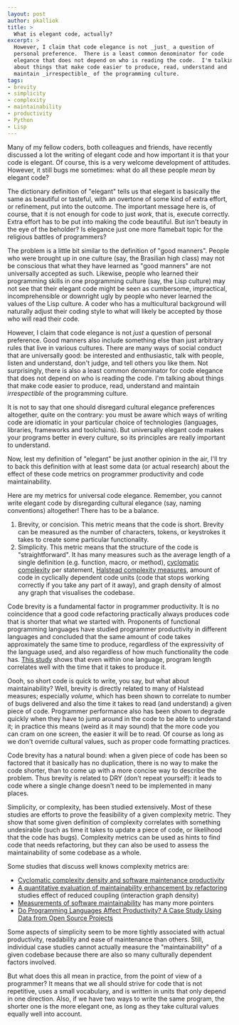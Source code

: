 ```yaml
---
layout: post
author: pkalliok
title: >
  What is elegant code, actually?
excerpt: >
  However, I claim that code elegance is not _just_ a question of
  personal preference.  There is a least common denominator for code
  elegance that does not depend on who is reading the code.  I'm talking
  about things that make code easier to produce, read, understand and
  maintain _irrespectible_ of the programming culture.
tags:
- brevity
- simplicity
- complexity
- maintainability
- productivity
- Python
- Lisp
---
```


Many of my fellow coders, both colleagues and friends, have recently
discussed a lot the writing of elegant code and how important it is that
your code is elegant.  Of course, this is a very welcome development of
attitudes.  However, it still bugs me sometimes: what do all these
people _mean_ by elegant code?

The dictionary definition of "elegant" tells us that elegant is
basically the same as beautiful or tasteful, with an overtone of some
kind of extra effort, or refinement, put into the outcome.  The
important message here is, of course, that it is not enough for code to
just _work_, that is, execute correctly.  Extra effort has to be put
into making the code beautiful.  But isn't beauty in the eye of the
beholder?  Is elegance just one more flamebait topic for the religious
battles of programmers?

The problem is a little bit similar to the definition of "good manners".
People who were brought up in one culture (say, the Brasilian high
class) may not be conscious that what they have learned as "good
manners" are not universally accepted as such.  Likewise, people who
learned their programming skills in one programming culture (say, the
Lisp culture) may not see that their elegant code might be seen as
cumbersome, impractical, incomprehensible or downright ugly by people
who never learned the values of the Lisp culture.  A coder who has a
multicultural background will naturally adjust their coding style to
what will likely be accepted by those who will read their code.

However, I claim that code elegance is not _just_ a question of personal
preference.  Good manners also include something else than just
arbitrary rules that live in various cultures.  There are many ways of
social conduct that are universally good: be interested and
enthusiastic, talk with people, listen and understand, don't judge, and
tell others you like them.  Not surprisingly, there is also a least
common denominator for code elegance that does not depend on who is
reading the code.  I'm talking about things that make code easier to
produce, read, understand and maintain _irrespectible_ of the
programming culture.

It is not to say that one should disregard cultural elegance preferences
altogether, quite on the contrary: you must be aware which ways of
writing code are idiomatic in your particular choice of technologies
(languages, libraries, frameworks and toolchains).  But universally
elegant code makes your programs better in every culture, so its
principles are really important to understand.

Now, lest my definition of "elegant" be just another opinion in the air,
I'll try to back this definition with at least some data (or actual
research) about the effect of these code metrics on programmer
productivity and code maintainability.

Here are my metrics for universal code elegance.  Remember, you cannot
write elegant code by disregarding cultural elegance (say, naming
conventions) altogether!  There has to be a balance.

1. Brevity, or concision.  This metric means that the code is short.
   Brevity can be measured as the number of characters, tokens, or
   keystrokes it takes to create some particular functionality.
2. Simplicity.  This metric means that the structure of the code is
   "straightforward".  It has many measures such as the average length
   of a single definition (e.g. function, macro, or method), [cyclomatic
   complexity](https://en.wikipedia.org/wiki/Cyclomatic_complexity) per
   statement, [Halstead complexity
   measures](https://en.wikipedia.org/wiki/Halstead_complexity_measures),
   amount of code in cyclically dependent code units (code that stops
   working correctly if you take any part of it away), and graph density
   of almost any graph that visualises the codebase.

Code brevity is a fundamental factor in programmer productivity.  It is
no coincidence that a good code refactoring practically always produces
code that is shorter that what we started with.  Proponents of
functional programming languages have studied programmer productivity in
different languages and concluded that the same amount of code takes
approximately the same time to produce, regardless of the expressivity
of the language used, and also regardless of how much functionality the
code has.  [This
study](http://page.mi.fu-berlin.de/~prechelt/Biblio/jccpprtTR.pdf) shows
that even within one language, program length correlates well with the
time that it takes to produce it.

Oooh, so short code is quick to write, you say, but what about
maintainability?  Well, brevity is directly related to many of Halstead
measures; especially _volume_, which has been shown to correlate to
number of bugs delivered and also the time it takes to read (and
understand) a given piece of code.  Programmer performance also has been
shown to degrade quickly when they have to jump around in the code to be
able to understand it; in practice this means (weird as it may sound)
that the more code you can cram on one screen, the easier it will be to
read.  Of course as long as we don't override cultural values, such as
proper code formatting practices.

Code brevity has a natural bound: when a given piece of code has been so
factored that it basically has no duplication, there is no way to make
the code shorter, than to come up with a more concise way to describe
the problem.  Thus brevity is related to DRY (don't repeat yourself): it
leads to code where a single change doesn't need to be implemented in
many places.

Simplicity, or complexity, has been studied extensively.  Most of these
studies are efforts to prove the feasibility of a given complexity
metric.  They show that some given definition of complexity correlates
with something undesirable (such as time it takes to update a piece of
code, or likelihood that the code has bugs).  Complexity metrics can be
used as hints to find code that needs refactoring, but they can also be
used to assess the maintainability of some codebase as a whole.

Some studies that discuss well knows complexity metrics are:

 * [Cyclomatic complexity density and software maintenance
   productivity](http://dx.doi.org/10.1109/32.106988)
 * [A quantitative evaluation of maintainability enhancement by
   refactoring](http://dx.doi.org/10.1109/ICSM.2002.1167822) studies
   effect of reduced coupling (interaction graph density)
 * [Measurements of software
   maintainability](http://www.artes.uu.se/events/gsconf02/papers/Land_Maintainability.pdf)
   has many more pointers
 * [Do Programming Languages Affect Productivity? A Case Study Using
   Data from Open Source
   Projects](http://dx.doi.org/10.1109/FLOSS.2007.5)

Some aspects of simplicity seem to be more tightly associated with
actual productivity, readability and ease of maintenance than others.
Still, individual case studies cannot actually measure the
"maintainability" of a given codebase because there are also so many
culturally dependent factors involved.

But what does this all mean in practice, from the point of view of a
programmer?  It means that we all should strive for code that is not
repetitive, uses a small vocabulary, and is written in units that only
depend in one direction.  Also, if we have two ways to write the same
program, the shorter one is the more elegant one, as long as they take
cultural values equally well into account.

